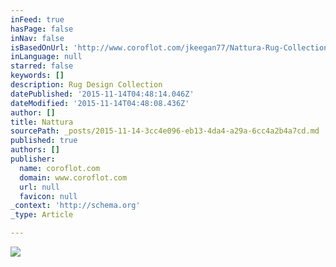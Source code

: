 ```yaml
---
inFeed: true
hasPage: false
inNav: false
isBasedOnUrl: 'http://www.coroflot.com/jkeegan77/Nattura-Rug-Collection'
inLanguage: null
starred: false
keywords: []
description: Rug Design Collection
datePublished: '2015-11-14T04:48:14.046Z'
dateModified: '2015-11-14T04:48:08.436Z'
author: []
title: Nattura
sourcePath: _posts/2015-11-14-3cc4e096-eb13-4da4-a29a-6cc4a2b4a7cd.md
published: true
authors: []
publisher:
  name: coroflot.com
  domain: www.coroflot.com
  url: null
  favicon: null
_context: 'http://schema.org'
_type: Article

---
```

![](http://s3images.coroflot.com/user_files/individual_files/original_327436_T_wPJ45boZW3mb8SP7zWey4ds.jpg)